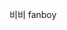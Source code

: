비비 fanboy


<!---
- 👋 Hi, I’m Erik
- 👀 I’m interested in *\*eminemstön\**
- 🌱 I’m currently learning *\*eminemstön igen\**
- 💞️ I’m looking to collaborate on *uh, uh*
- 📫 How to reach me: KOM DÅ
--->

<!---
McSwaggish/McSwaggish is a ✨ special ✨ repository because its `README.md` (this file) appears on your GitHub profile.
You can click the Preview link to take a look at your changes.
--->
